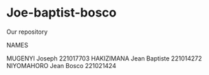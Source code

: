 # Joe-baptist-bosco
Our repository

NAMES 

MUGENYI Joseph 221017703
HAKIZIMANA Jean Baptiste 221014272
NIYOMAHORO Jean Bosco  221021424
